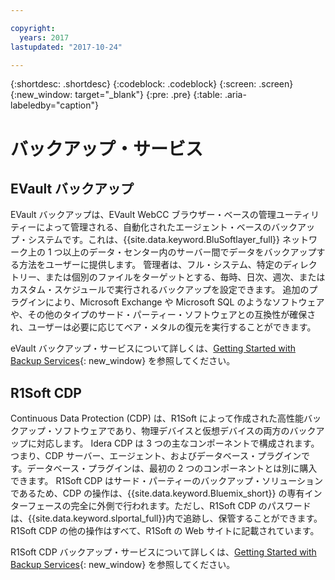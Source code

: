 ```yaml
---

copyright:
  years: 2017
lastupdated: "2017-10-24"

---
```

{:shortdesc: .shortdesc}
{:codeblock: .codeblock}
{:screen: .screen}
{:new_window: target="_blank"}
{:pre: .pre}
{:table: .aria-labeledby="caption"}

# バックアップ・サービス

## EVault バックアップ

EVault バックアップは、EVault WebCC ブラウザー・ベースの管理ユーティリティーによって管理される、自動化されたエージェント・ベースのバックアップ・システムです。これは、{{site.data.keyword.BluSoftlayer_full}} ネットワーク上の 1 つ以上のデータ・センター内のサーバー間でデータをバックアップする方法をユーザーに提供します。  管理者は、フル・システム、特定のディレクトリー、または個別のファイルをターゲットとする、毎時、日次、週次、またはカスタム・スケジュールで実行されるバックアップを設定できます。  追加のプラグインにより、Microsoft Exchange や Microsoft SQL のようなソフトウェアや、その他のタイプのサード・パーティー・ソフトウェアとの互換性が確保され、ユーザーは必要に応じてベア・メタルの復元を実行することができます。

eVault バックアップ・サービスについて詳しくは、[Getting Started with Backup Services](../infrastructure/Backup/index.html){: new_window} を参照してください。

## R1Soft CDP

Continuous Data Protection (CDP) は、R1Soft によって作成された高性能バックアップ・ソフトウェアであり、物理デバイスと仮想デバイスの両方のバックアップに対応します。 Idera CDP は 3 つの主なコンポーネントで構成されます。つまり、CDP サーバー、エージェント、およびデータベース・プラグインです。データベース・プラグインは、最初の 2 つのコンポーネントとは別に購入できます。  R1Soft CDP はサード・パーティーのバックアップ・ソリューションであるため、CDP の操作は、{{site.data.keyword.Bluemix_short}} の専有インターフェースの完全に外側で行われます。ただし、R1Soft CDP のパスワードは、{{site.data.keyword.slportal_full}}内で追跡し、保管することができます。  R1Soft CDP の他の操作はすべて、R1Soft の Web サイトに記載されています。

R1Soft CDP バックアップ・サービスについて詳しくは、[Getting Started with Backup Services](../infrastructure/Backup/index.html){: new_window} を参照してください。

